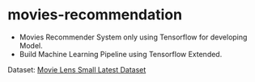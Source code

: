 # movies-recommendation

* Movies Recommender System only using Tensorflow for developing Model.
* Build Machine Learning Pipeline using Tensorflow Extended.

Dataset: [Movie Lens Small Latest Dataset](https://www.kaggle.com/datasets/shubhammehta21/movie-lens-small-latest-dataset)
